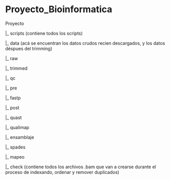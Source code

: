 # Proyecto_Bioinformatica

Proyecto

|_ scripts (contiene todos los scripts)

|_ data (acá se encuentran los datos crudos recien descargados, y los datos déspues del trimming)

  |_ raw

  |_ trimmed

|_ qc

  |_ pre

  |_ fastp

  |_ post

  |_ quast

  |_ qualimap

|_ ensamblaje

  |_ spades

|_ mapeo

  |_ check (contiene todos los archivos .bam que van a crearse durante el proceso de indexando, ordenar y remover duplicados)
